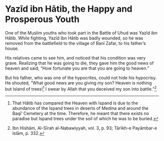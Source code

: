Yazīd ibn Hātib, the Happy and Prosperous Youth
===============================================

One of the Muslim youths who took part in the Battle of Uhud was Yazīd
ibn Hātib. While fighting, Yazīd ibn Hātib was badly wounded, so he was
removed from the battlefield to the village of Banī Zafar, to his
father’s house.

His relatives came to see him, and noticed that his condition was very
grave. Realizing that he was going to die, they gave him the good news
of heaven and said, “How fortunate you are that you are going to
heaven.”

But his father, who was one of the hypocrites, could not hide his
hypocrisy. He shouted, “What good news are you giving my son? Heaven is
nothing but Island of trees![^1] I swear by Allah that you deceived my
son into battle.”[^2]

[^1]: That Hātib has compared the Heaven with Ispand is due to the
abundance of the Ispand trees in deserts of Medina and around the Baqī‘
Cemetery at the time. Therefore, he meant that there exists no paradise
but Ispand trees under the soil of which he was to be buried.

[^2]: Ibn Hishām, Al-Sīrah al-Nabawiyyah, vol. 3, p. 93; Tārīkh-e
Payāmbar-e Islām, p. 332.


